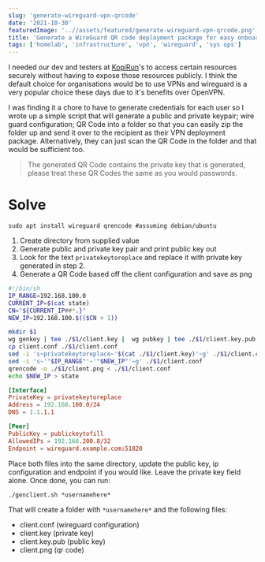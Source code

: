 ```yaml
---
slug: 'generate-wireguard-vpn-qrcode'
date: '2021-10-30'
featuredImage: '..//assets/featured/generate-wireguard-vpn-qrcode.png'
title: 'Generate a WireGuard QR code deployment package for easy onboarding'
tags: ['homelab', 'infrastructure', 'vpn', 'wireguard', 'sys ops']
---
```


I needed our dev and testers at [KopiRun](https://kopirun.com)'s to access certain resources securely without having to expose those resources publicly. I think the default choice for organisations would be to use VPNs and wireguard is a very popular choice these days due to it's benefits over OpenVPN.

I was finding it a chore to have to generate credentials for each user so I wrote up a simple script that will generate a public and private keypair; wire guard configuration; QR Code into a folder so that you can easily zip the folder up and send it over to the recipient as their VPN deployment package. Alternatively, they can just scan the QR Code in the folder and that would be sufficient too.

> The generated QR Code contains the private key that is generated, please treat these QR Codes the same as you would passwords.

# Solve

```bash:title=terminal
sudo apt install wireguard qrencode #assuming debian/ubuntu
```

1. Create directory from supplied value
2. Generate public and private key pair and print public key out
3. Look for the text `privatekeytoreplace` and replace it with private key generated in step 2.
4. Generate a QR Code based off the client configuration and save as png

```bash:title=genclient.sh
#!/bin/sh
IP_RANGE=192.168.100.0
CURRENT_IP=$(cat state)
CN="${CURRENT_IP##*.}"
NEW_IP=192.168.100.$(($CN + 1))

mkdir $1
wg genkey | tee ./$1/client.key |  wg pubkey | tee ./$1/client.key.pub | awk '/^/{print "Public Key: "$1}'
cp client.conf ./$1/client.conf
sed -i 's~privatekeytoreplace~'$(cat ./$1/client.key)'~g' ./$1/client.conf
sed -i 's~'"$IP_RANGE"'~'"$NEW_IP"'~g' ./$1/client.conf
qrencode -o ./$1/client.png < ./$1/client.conf
echo $NEW_IP > state
```

```systemd:title=client.conf
[Interface]
PrivateKey = privatekeytoreplace
Address = 192.168.100.0/24
DNS = 1.1.1.1

[Peer]
PublicKey = publickeytofill
AllowedIPs = 192.168.200.8/32
Endpoint = wireguard.example.com:51820
```

Place both files into the same directory, update the public key, ip configuration and endpoint if you would like. Leave the private key field alone. Once done, you can run:

```bash:title=terminal
./genclient.sh *usernamehere*
```

That will create a folder with `*usernamehere*` and the following files:

- client.conf (wireguard configuration)
- client.key (private key)
- client.key.pub (public key)
- client.png (qr code)
